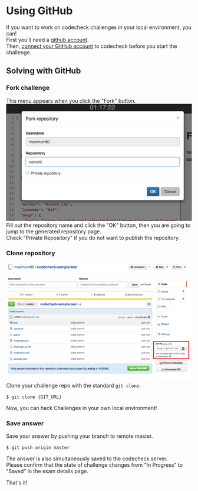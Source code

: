 # Using GitHub
If you want to work on codecheck challenges in your local environment, you can!  
First you'll need a [github account](https://github.com/join).  
Then, [connect your GitHub account](https://app.code-check.io/settings/social)  to codecheck before you start the challenge.

## Solving with GitHub
### Fork challenge
This menu appears when you click the "Fork" button.
![イメージ11](images/s11.png)  
Fill out the repository name and click the "OK" button, then you are going to jump to the generated repository page.  
Check "Private Repository" if you do not want to publish the repository.

### Clone repository
![イメージ15](images/s15.png)   
Clone your challenge repo with the standard `git clone`:

```
$ git clone {GIT_URL}
```
Now, you can hack Challenges in your own local environment!

### Save answer
Save your answer by pushing your branch to remote master.

```
$ git push origin master
```
The answer is also simultaneously saved to the codecheck server.  
Please confirm that the state of challenge changes from "In Progress" to "Saved" in the exam details page.

That's it!
